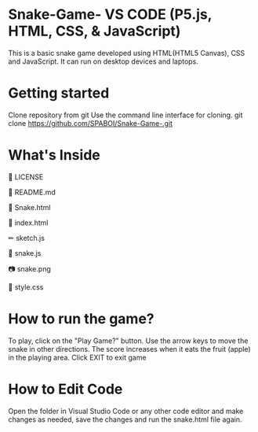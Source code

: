 # Snake-Game- VS CODE (P5.js, HTML, CSS, & JavaScript)
This is a basic snake game developed using HTML(HTML5 Canvas), CSS and JavaScript. 
It can run on desktop devices and laptops.

# Getting started
Clone repository from git
Use the command line interface for cloning.
git clone https://github.com/SPABOI/Snake-Game-.git

# What's Inside
📃 LICENSE

📖 README.md

🐍 Snake.html

📇 index.html

✏ sketch.js

🐍 snake.js

📷 snake.png

💎 style.css

# How to run the game?
To play, click on the "Play Game?" button.
Use the arrow keys to move the snake in other directions.
The score increases when it eats the fruit (apple) in the playing area.
Click EXIT to exit game

# How to Edit Code
Open the folder in Visual Studio Code or any other code editor and make 
changes as needed, save the changes and run the snake.html file again.
